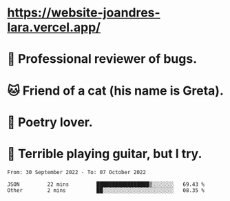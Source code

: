 # https://website-joandres-lara.vercel.app/
# 🐛 Professional reviewer of bugs.
# 🐱 Friend of a cat (his name is Greta).
# 📜 Poetry lover.
# 🎸 Terrible playing guitar, but I try.

<!--START_SECTION:waka-->

```text
From: 30 September 2022 - To: 07 October 2022

JSON         22 mins         █████████████████▒░░░░░░░   69.43 %
Other        2 mins          ██░░░░░░░░░░░░░░░░░░░░░░░   08.35 %
```

<!--END_SECTION:waka-->
